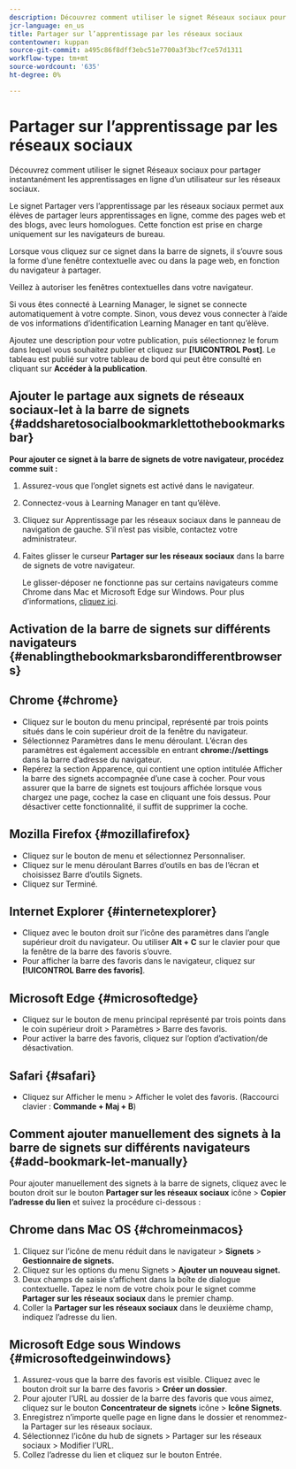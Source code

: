 ```yaml
---
description: Découvrez comment utiliser le signet Réseaux sociaux pour partager instantanément les apprentissages en ligne d’un utilisateur sur les réseaux sociaux.
jcr-language: en_us
title: Partager sur l’apprentissage par les réseaux sociaux
contentowner: kuppan
source-git-commit: a495c86f8dff3ebc51e7700a3f3bcf7ce57d1311
workflow-type: tm+mt
source-wordcount: '635'
ht-degree: 0%

---
```




# Partager sur l’apprentissage par les réseaux sociaux

Découvrez comment utiliser le signet Réseaux sociaux pour partager instantanément les apprentissages en ligne d’un utilisateur sur les réseaux sociaux.

Le signet Partager vers l’apprentissage par les réseaux sociaux permet aux élèves de partager leurs apprentissages en ligne, comme des pages web et des blogs, avec leurs homologues. Cette fonction est prise en charge uniquement sur les navigateurs de bureau.

Lorsque vous cliquez sur ce signet dans la barre de signets, il s’ouvre sous la forme d’une fenêtre contextuelle avec ou dans la page web, en fonction du navigateur à partager.

<!--![](assets/share-to-social-popup-23.png)-->

Veillez à autoriser les fenêtres contextuelles dans votre navigateur.

Si vous êtes connecté à Learning Manager, le signet se connecte automatiquement à votre compte. Sinon, vous devez vous connecter à l’aide de vos informations d’identification Learning Manager en tant qu’élève.

Ajoutez une description pour votre publication, puis sélectionnez le forum dans lequel vous souhaitez publier et cliquez sur **[!UICONTROL Post]**. Le tableau est publié sur votre tableau de bord qui peut être consulté en cliquant sur **Accéder à la publication**.

## Ajouter le partage aux signets de réseaux sociaux-let à la barre de signets {#addsharetosocialbookmarklettothebookmarksbar}

**Pour ajouter ce signet à la barre de signets de votre navigateur, procédez comme suit :**

1. Assurez-vous que l’onglet signets est activé dans le navigateur.
1. Connectez-vous à Learning Manager en tant qu’élève.
1. Cliquez sur Apprentissage par les réseaux sociaux dans le panneau de navigation de gauche. S’il n’est pas visible, contactez votre administrateur.
1. Faites glisser le curseur **Partager sur les réseaux sociaux** dans la barre de signets de votre navigateur.

   Le glisser-déposer ne fonctionne pas sur certains navigateurs comme Chrome dans Mac et Microsoft Edge sur Windows. Pour plus d’informations, [cliquez ici](share-to-social.md#add%20bookmarkl-let%20manually).

   <!--![](assets/bookmarklet-2.gif)-->

## Activation de la barre de signets sur différents navigateurs {#enablingthebookmarksbarondifferentbrowsers}

## Chrome {#chrome}

* Cliquez sur le bouton du menu principal, représenté par trois points situés dans le coin supérieur droit de la fenêtre du navigateur.
* Sélectionnez Paramètres dans le menu déroulant. L’écran des paramètres est également accessible en entrant **chrome://settings** dans la barre d’adresse du navigateur.
* Repérez la section Apparence, qui contient une option intitulée Afficher la barre des signets accompagnée d’une case à cocher. Pour vous assurer que la barre de signets est toujours affichée lorsque vous chargez une page, cochez la case en cliquant une fois dessus. Pour désactiver cette fonctionnalité, il suffit de supprimer la coche.

## Mozilla Firefox {#mozillafirefox}

* Cliquez sur le bouton de menu et sélectionnez Personnaliser.
* Cliquez sur le menu déroulant Barres d’outils en bas de l’écran et choisissez Barre d’outils Signets.
* Cliquez sur Terminé.

## Internet Explorer {#internetexplorer}

* Cliquez avec le bouton droit sur l’icône des paramètres dans l’angle supérieur droit du navigateur. Ou utiliser **Alt + C** sur le clavier pour que la fenêtre de la barre des favoris s’ouvre.
* Pour afficher la barre des favoris dans le navigateur, cliquez sur **[!UICONTROL Barre des favoris]**.

## Microsoft Edge {#microsoftedge}

* Cliquez sur le bouton de menu principal représenté par trois points dans le coin supérieur droit > Paramètres > Barre des favoris.
* Pour activer la barre des favoris, cliquez sur l’option d’activation/de désactivation.

## Safari {#safari}

* Cliquez sur Afficher le menu > Afficher le volet des favoris. (Raccourci clavier : **Commande + Maj + B**)

## Comment ajouter manuellement des signets à la barre de signets sur différents navigateurs {#add-bookmark-let-manually}

Pour ajouter manuellement des signets à la barre de signets, cliquez avec le bouton droit sur le bouton **Partager sur les réseaux sociaux** icône > **Copier l’adresse du lien** et suivez la procédure ci-dessous :

## Chrome dans Mac OS {#chromeinmacos}

1. Cliquez sur l’icône de menu réduit dans le navigateur >  **Signets** > **Gestionnaire de signets.**
1. Cliquez sur les options du menu Signets > **Ajouter un nouveau signet.**
1. Deux champs de saisie s’affichent dans la boîte de dialogue contextuelle. Tapez le nom de votre choix pour le signet comme **Partager sur les réseaux sociaux** dans le premier champ.
1. Coller la **Partager sur les réseaux sociaux** dans le deuxième champ, indiquez l’adresse du lien.

## Microsoft Edge sous Windows {#microsoftedgeinwindows}

1. Assurez-vous que la barre des favoris est visible. Cliquez avec le bouton droit sur la barre des favoris > **Créer un dossier**.
1. Pour ajouter l’URL au dossier de la barre des favoris que vous aimez, cliquez sur le bouton **Concentrateur de signets** icône > **Icône Signets**.
1. Enregistrez n’importe quelle page en ligne dans le dossier et renommez-la Partager sur les réseaux sociaux.
1. Sélectionnez l’icône du hub de signets > Partager sur les réseaux sociaux > Modifier l’URL.
1. Collez l’adresse du lien et cliquez sur le bouton Entrée.
